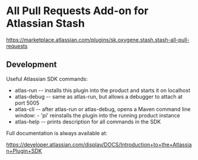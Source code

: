 All Pull Requests Add-on for Atlassian Stash
============================================

https://marketplace.atlassian.com/plugins/sk.oxygene.stash.stash-all-pull-requests

Development
-----------

Useful Atlassian SDK commands:

* atlas-run   -- installs this plugin into the product and starts it on localhost
* atlas-debug -- same as atlas-run, but allows a debugger to attach at port 5005
* atlas-cli   -- after atlas-run or atlas-debug, opens a Maven command line window:
                 - 'pi' reinstalls the plugin into the running product instance
* atlas-help  -- prints description for all commands in the SDK

Full documentation is always available at:

https://developer.atlassian.com/display/DOCS/Introduction+to+the+Atlassian+Plugin+SDK
